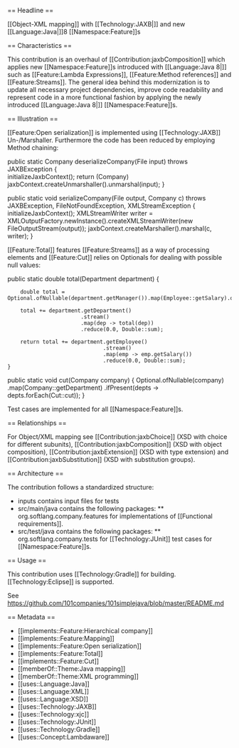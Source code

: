 == Headline ==

[[Object-XML mapping]] with [[Technology:JAXB|]] and new [[Language:Java|]]8 [[Namespace:Feature]]s

== Characteristics ==

This contribution is an overhaul of [[Contribution:jaxbComposition]] which applies new [[Namespace:Feature]]s introduced with [[Language:Java 8|]] such as [[Feature:Lambda Expressions]], [[Feature:Method references]] and [[Feature:Streams]]. The general idea behind this modernization is to update all necessary project dependencies, improve code readability and represent code in a more functional fashion by applying the newly introduced [[Language:Java 8|]] [[Namespace:Feature]]s.

== Illustration ==

[[Feature:Open serialization]] is implemented using [[Technology:JAXB]] Un-/Marshaller. Furthermore the code has been reduced by employing Method chaining:

<fragment url="src/main/java/org/softlang/company/features/Serialization.java/class/Serialization/method/deserializeCompany"/>

 public static Company deserializeCompany(File input)
    throws JAXBException 
    {	
        initializeJaxbContext();
        return (Company) jaxbContext.createUnmarshaller().unmarshal(input);
    }

<fragment url="src/main/java/org/softlang/company/features/Serialization.java/class/Serialization/method/serializeCompany"/>


public static void serializeCompany(File output, Company c)
    throws     JAXBException,
            FileNotFoundException,
            XMLStreamException 
    {
    	initializeJaxbContext();
    	XMLStreamWriter writer = XMLOutputFactory.newInstance().createXMLStreamWriter(new FileOutputStream(output));
        jaxbContext.createMarshaller().marshal(c, writer); 
    }

[[Feature:Total]] features [[Feature:Streams]] as a way of processing elements and [[Feature:Cut]] relies on Optionals for dealing with possible null values:

<fragment url="src/main/java/org/softlang/company/features/Total.java/class/Total"/>

public static double total(Department department) {
		
		double total = Optional.ofNullable(department.getManager()).map(Employee::getSalary).orElse(0.0);
		
		total += department.getDepartment()
						   .stream()
						   .map(dep -> total(dep))
						   .reduce(0.0, Double::sum);
		
		return total += department.getEmployee()
								  .stream()
								  .map(emp -> emp.getSalary())
								  .reduce(0.0, Double::sum);
	}


<fragment url="src/main/java/org/softlang/company/features/Cut.java/class/Cut"/>

public static void cut(Company company) {
		Optional.ofNullable(company)
				.map(Company::getDepartment)
				.ifPresent(depts -> depts.forEach(Cut::cut));
	}

Test cases are implemented for all [[Namespace:Feature]]s.

== Relationships ==

For Object/XML mapping see [[Contribution:jaxbChoice]] (XSD with choice for different subunits), [[Contribution:jaxbComposition]] (XSD with object composition), [[Contribution:jaxbExtension]] (XSD with type extension) and [[Contribution:jaxbSubstitution]] (XSD with substitution groups).

== Architecture ==

The contribution follows a standardized structure:
* inputs contains input files for tests
* src/main/java contains the following packages:
** org.softlang.company.features for implementations of [[Functional requirements]].
* src/test/java contains the following packages:
** org.softlang.company.tests for [[Technology:JUnit]] test cases for [[Namespace:Feature]]s.

== Usage ==

This contribution uses [[Technology:Gradle]] for building. [[Technology:Eclipse]] is supported.

See https://github.com/101companies/101simplejava/blob/master/README.md

== Metadata ==

* [[implements::Feature:Hierarchical company]]
* [[implements::Feature:Mapping]]
* [[implements::Feature:Open serialization]]
* [[implements::Feature:Total]]
* [[implements::Feature:Cut]]
* [[memberOf::Theme:Java mapping]]
* [[memberOf::Theme:XML programming]]
* [[uses::Language:Java]]
* [[uses::Language:XML]]
* [[uses::Language:XSD]]
* [[uses::Technology:JAXB]]
* [[uses::Technology:xjc]]
* [[uses::Technology:JUnit]]
* [[uses::Technology:Gradle]]
* [[uses::Concept:Lambdaware]]


